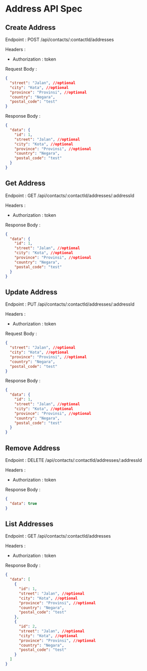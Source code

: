 # Address API Spec

## Create Address

Endpoint : POST /api/contacts/:contactId/addresses

Headers :

- Authorization : token

Request Body :

```json
{
  "street": "Jalan", //optional
  "city": "Kota", //optional
  "province": "Provinsi", //optional
  "country": "Negara",
  "postal_code": "test"
}
```

Response Body :

```json
{
  "data": {
    "id": 1,
    "street": "Jalan", //optional
    "city": "Kota", //optional
    "province": "Provinsi", //optional
    "country": "Negara",
    "postal_code": "test"
  }
}
```

## Get Address

Endpoint : GET /api/contacts/:contactId/addresses/:addressId

Headers :

- Authorization : token

Response Body :

```json
{
  "data": {
    "id": 1,
    "street": "Jalan", //optional
    "city": "Kota", //optional
    "province": "Provinsi", //optional
    "country": "Negara",
    "postal_code": "test"
  }
}
```

## Update Address

Endpoint : PUT /api/contacts/:contactId/addresses/:addressId

Headers :

- Authorization : token

Request Body :

```json
{
  "street": "Jalan", //optional
  "city": "Kota", //optional
  "province": "Provinsi", //optional
  "country": "Negara",
  "postal_code": "test"
}
```

Response Body :

```json
{
  "data": {
    "id": 1,
    "street": "Jalan", //optional
    "city": "Kota", //optional
    "province": "Provinsi", //optional
    "country": "Negara",
    "postal_code": "test"
  }
}
```

## Remove Address

Endpoint : DELETE /api/contacts/:contactId/addresses/:addressId

Headers :

- Authorization : token

Response Body :

```json
{
  "data": true
}
```

## List Addresses

Endpoint : GET /api/contacts/:contactId/addresses

Headers :

- Authorization : token

Response Body :

```json
{
  "data": [
    {
      "id": 1,
      "street": "Jalan", //optional
      "city": "Kota", //optional
      "province": "Provinsi", //optional
      "country": "Negara",
      "postal_code": "test"
    },
    {
      "id": 2,
      "street": "Jalan", //optional
      "city": "Kota", //optional
      "province": "Provinsi", //optional
      "country": "Negara",
      "postal_code": "test"
    }
  ]
}
```
